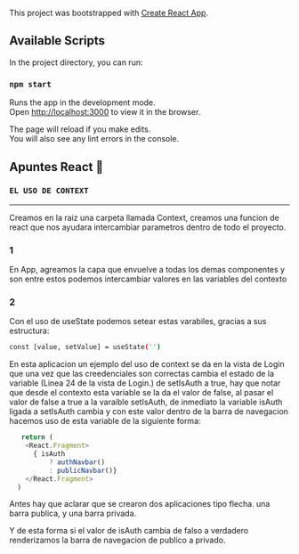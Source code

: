 This project was bootstrapped with [Create React App](https://github.com/facebook/create-react-app).

## Available Scripts

In the project directory, you can run:

### `npm start`

Runs the app in the development mode.<br />
Open [http://localhost:3000](http://localhost:3000) to view it in the browser.

The page will reload if you make edits.<br />
You will also see any lint errors in the console.



## Apuntes React 🚀 

### `EL USO DE CONTEXT`
___

Creamos en la raiz una carpeta llamada Context, creamos una funcion de react que nos ayudara intercambiar parametros dentro de todo el proyecto. 

### 1️
En App, agreamos la capa que envuelve a todas los demas componentes y son entre estos podemos intercambiar valores en las variables del contexto

### 2️
Con el uso de useState podemos setear estas varabiles, gracias a sus estructura:

````bash
const [value, setValue] = useState('')
````

En esta aplicacion un ejemplo del uso de context se da en la vista de Login que una vez que las creedenciales son correctas cambia el estado de la variable (Linea 24 de la vista de Login.) de setIsAuth a true, hay que notar que desde el contexto esta variable se la da el valor de false, al pasar el valor de false a true a la varaible setIsAuth, de inmediato la variable isAuth ligada a setIsAuth cambia y con este valor dentro de la barra de navegacion hacemos uso de esta variable de la siguiente forma: 
 
````javascript
   return (
    <React.Fragment>
      { isAuth 
          ? authNavbar()
          : publicNavbar()}
    </React.Fragment>
  )
````
Antes hay que aclarar que se crearon dos aplicaciones tipo flecha. una barra publica, y una barra privada.

Y de esta forma si el valor de isAuth cambia de falso a verdadero renderizamos la barra de navegacion de publico a privado.


